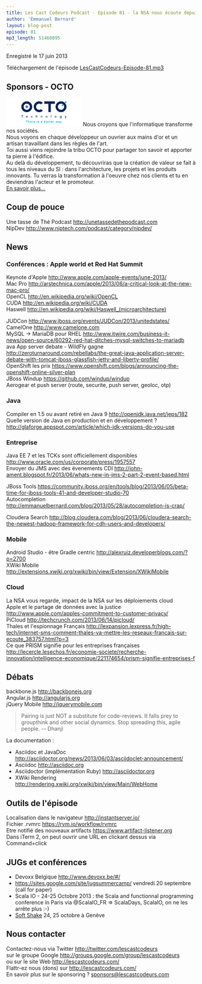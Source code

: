 ```yaml
---
title: Les Cast Codeurs Podcast - Episode 81 - la NSA nous écoute depuis 4 ans
author: 'Emmanuel Bernard'
layout: blog-post
episode: 81
mp3_length: 51460895
---
```

Enregistré le 17 juin 2013

Téléchargement de l'épisode [LesCastCodeurs-Episode-81.mp3](http://traffic.libsyn.com/lescastcodeurs/LesCastCodeurs-Episode-81.mp3)

## Sponsors - OCTO

<p>
<img src="/images/promo/sponsors/octo-200x75px.png" alt="Octo" class="logo" />
Nous croyons que l'informatique transforme nos sociétés.<br/>
Nous voyons en chaque développeur un ouvrier aux mains d'or et un artisan travaillant dans les règles de l'art.<br/>
Toi aussi viens rejoindre la tribu OCTO pour partager ton savoir et apporter ta pierre à l'édifice.<br/>
Au delà du développement, tu découvriras que la création de valeur se fait à tous les niveaux du SI : dans l'architecture, 
les projets et les produits innovants. Tu verras la transformation à l'oeuvre chez nos clients et tu en deviendras l'acteur et le promoteur.<br/>
<a href="http://www.octo.com">En savoir plus...</a>
</p>

## Coup de pouce

Une tasse de Thé Podcast <http://unetassedethepodcast.com>  
NipDev <http://www.niptech.com/podcast/category/nipdev/>  

## News

### Conférences : Apple world et Red Hat Summit

Keynote d'Apple <http://www.apple.com/apple-events/june-2013/>  
Mac Pro <http://arstechnica.com/apple/2013/06/a-critical-look-at-the-new-mac-pro/>  
OpenCL <http://en.wikipedia.org/wiki/OpenCL>  
CUDA <http://en.wikipedia.org/wiki/CUDA>  
Haswell <http://en.wikipedia.org/wiki/Haswell_(microarchitecture)>  

JUDCon <http://www.jboss.org/events/JUDCon/2013/unitedstates/>  
CamelOne <http://www.camelone.com>  
MySQL -> MariaDB pour RHEL <http://www.itwire.com/business-it-news/open-source/60292-red-hat-ditches-mysql-switches-to-mariadb>  
ava App server debate - WildFly gagne <http://zeroturnaround.com/rebellabs/the-great-java-application-server-debate-with-tomcat-jboss-glassfish-jetty-and-liberty-profile/>  
OpenShift les prix <https://www.openshift.com/blogs/announcing-the-openshift-online-silver-plan>  
JBoss Windup <https://github.com/windup/windup>  
Aerogear et push server  (route, securite, push server, geoloc, otp)

### Java

Compiler en 1.5 ou avant retiré en Java 9 <http://openjdk.java.net/jeps/182>  
Quelle version de Java en production et en développement ? <http://glaforge.appspot.com/article/which-jdk-versions-do-you-use>

### Entreprise

Java EE 7 et les TCKs sont officiellement disponibles <http://www.oracle.com/us/corporate/press/1957557>  
Envoyer du JMS avec des évenements CDI <http://john-ament.blogspot.fr/2013/06/whats-new-in-jms-2-part-2-event-based.html>  

JBoss Tools <https://community.jboss.org/en/tools/blog/2013/06/05/beta-time-for-jboss-tools-41-and-developer-studio-70>  
Autocompletion <http://emmanuelbernard.com/blog/2013/05/28/autocompletion-is-crap/>  

Cloudera Search <http://blog.cloudera.com/blog/2013/06/cloudera-search-the-newest-hadoop-framework-for-cdh-users-and-developers/>  

### Mobile

Android Studio - être Gradle centric <http://alexruiz.developerblogs.com/?p=2700>  
XWiki Mobile <http://extensions.xwiki.org/xwiki/bin/view/Extension/XWikiMobile>  

### Cloud

La NSA vous regarde, impact de la NSA sur les déploiements cloud  
Apple et le partage de données avec la justice <http://www.apple.com/apples-commitment-to-customer-privacy/>  
PiCloud <http://techcrunch.com/2013/06/14/picloud/>  
Thales et l'espionnage Français <http://lexpansion.lexpress.fr/high-tech/internet-sms-comment-thales-va-mettre-les-reseaux-francais-sur-ecoute_383757.html?p=3>  
Ce que PRISM signifie pour les entreprises françaises <http://lecercle.lesechos.fr/economie-societe/recherche-innovation/intelligence-economique/221174654/prism-signifie-entreprises-f>  

## Débats

backbone.js <http://backbonejs.org>  
Angular.js <http://angularjs.org>  
jQuery Mobile <http://jquerymobile.com>  

> Pairing is just NOT a substitute for code-reviews. It falls prey to groupthink and other social dynamics. Stop spreading this, agile people. -- Dhanji

La documentation :

- Asciidoc et JavaDoc <http://asciidoctor.org/news/2013/06/03/asciidoclet-announcement/>  
- Asciidoc <http://asciidoc.org>  
- Asciidoctor (implémentation Ruby) <http://asciidoctor.org>  
- XWiki Rendering <http://rendering.xwiki.org/xwiki/bin/view/Main/WebHome>  

## Outils de l'épisode

Localisation dans le navigateur <http://instantserver.io/>  
Fichier .rvmrc <https://rvm.io/workflow/rvmrc>  
Etre notifié des nouveaux artifacts <https://www.artifact-listener.org>  
Dans iTerm 2, on peut ouvrir une URL en clickant dessus via Command+click  

## JUGs et conférences

- Devoxx Belgique <http://www.devoxx.be/#/>  
- <https://sites.google.com/site/jugsummercamp/> vendredi 20 septembre (call for paper)
- Scala IO - 24-25 Octobre 2013 : the Scala and functionnal programming conference in Paris via @ScalaIO_FR => ScalaDays, ScalaIO, on ne les arrête plus :-)
- [Soft Shake](http://soft-shake.ch) 24, 25 octobre à Genève

## Nous contacter

Contactez-nous via Twitter <http://twitter.com/lescastcodeurs>  
sur le groupe Google <http://groups.google.com/group/lescastcodeurs>  
ou sur le site Web <http://lescastcodeurs.com/>  
Flattr-ez nous (dons) sur <http://lescastcodeurs.com/>  
En savoir plus sur le sponsoring ? sponsors@lescastcodeurs.com

